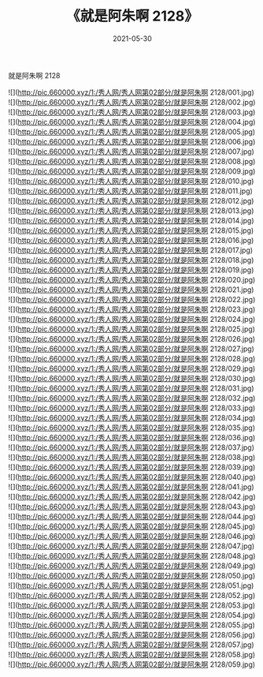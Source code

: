 ﻿---
layout: post
title:  《就是阿朱啊 2128》
date:   2021-05-30
img: http://pic.660000.xyz/1:/秀人网/秀人网第02部分/就是阿朱啊 2128/000.jpg
categories: [美女, 清纯, 唯美]
---

就是阿朱啊 2128

  ![](http://pic.660000.xyz/1:/秀人网/秀人网第02部分/就是阿朱啊 2128/001.jpg) <br> ![](http://pic.660000.xyz/1:/秀人网/秀人网第02部分/就是阿朱啊 2128/002.jpg) <br> ![](http://pic.660000.xyz/1:/秀人网/秀人网第02部分/就是阿朱啊 2128/003.jpg) <br> ![](http://pic.660000.xyz/1:/秀人网/秀人网第02部分/就是阿朱啊 2128/004.jpg) <br> ![](http://pic.660000.xyz/1:/秀人网/秀人网第02部分/就是阿朱啊 2128/005.jpg) <br> ![](http://pic.660000.xyz/1:/秀人网/秀人网第02部分/就是阿朱啊 2128/006.jpg) <br> ![](http://pic.660000.xyz/1:/秀人网/秀人网第02部分/就是阿朱啊 2128/007.jpg) <br> ![](http://pic.660000.xyz/1:/秀人网/秀人网第02部分/就是阿朱啊 2128/008.jpg) <br> ![](http://pic.660000.xyz/1:/秀人网/秀人网第02部分/就是阿朱啊 2128/009.jpg) <br> ![](http://pic.660000.xyz/1:/秀人网/秀人网第02部分/就是阿朱啊 2128/010.jpg) <br> ![](http://pic.660000.xyz/1:/秀人网/秀人网第02部分/就是阿朱啊 2128/011.jpg) <br> ![](http://pic.660000.xyz/1:/秀人网/秀人网第02部分/就是阿朱啊 2128/012.jpg) <br> ![](http://pic.660000.xyz/1:/秀人网/秀人网第02部分/就是阿朱啊 2128/013.jpg) <br> ![](http://pic.660000.xyz/1:/秀人网/秀人网第02部分/就是阿朱啊 2128/014.jpg) <br> ![](http://pic.660000.xyz/1:/秀人网/秀人网第02部分/就是阿朱啊 2128/015.jpg) <br> ![](http://pic.660000.xyz/1:/秀人网/秀人网第02部分/就是阿朱啊 2128/016.jpg) <br> ![](http://pic.660000.xyz/1:/秀人网/秀人网第02部分/就是阿朱啊 2128/017.jpg) <br> ![](http://pic.660000.xyz/1:/秀人网/秀人网第02部分/就是阿朱啊 2128/018.jpg) <br> ![](http://pic.660000.xyz/1:/秀人网/秀人网第02部分/就是阿朱啊 2128/019.jpg) <br> ![](http://pic.660000.xyz/1:/秀人网/秀人网第02部分/就是阿朱啊 2128/020.jpg) <br> ![](http://pic.660000.xyz/1:/秀人网/秀人网第02部分/就是阿朱啊 2128/021.jpg) <br> ![](http://pic.660000.xyz/1:/秀人网/秀人网第02部分/就是阿朱啊 2128/022.jpg) <br> ![](http://pic.660000.xyz/1:/秀人网/秀人网第02部分/就是阿朱啊 2128/023.jpg) <br> ![](http://pic.660000.xyz/1:/秀人网/秀人网第02部分/就是阿朱啊 2128/024.jpg) <br> ![](http://pic.660000.xyz/1:/秀人网/秀人网第02部分/就是阿朱啊 2128/025.jpg) <br> ![](http://pic.660000.xyz/1:/秀人网/秀人网第02部分/就是阿朱啊 2128/026.jpg) <br> ![](http://pic.660000.xyz/1:/秀人网/秀人网第02部分/就是阿朱啊 2128/027.jpg) <br> ![](http://pic.660000.xyz/1:/秀人网/秀人网第02部分/就是阿朱啊 2128/028.jpg) <br> ![](http://pic.660000.xyz/1:/秀人网/秀人网第02部分/就是阿朱啊 2128/029.jpg) <br> ![](http://pic.660000.xyz/1:/秀人网/秀人网第02部分/就是阿朱啊 2128/030.jpg) <br> ![](http://pic.660000.xyz/1:/秀人网/秀人网第02部分/就是阿朱啊 2128/031.jpg) <br> ![](http://pic.660000.xyz/1:/秀人网/秀人网第02部分/就是阿朱啊 2128/032.jpg) <br> ![](http://pic.660000.xyz/1:/秀人网/秀人网第02部分/就是阿朱啊 2128/033.jpg) <br> ![](http://pic.660000.xyz/1:/秀人网/秀人网第02部分/就是阿朱啊 2128/034.jpg) <br> ![](http://pic.660000.xyz/1:/秀人网/秀人网第02部分/就是阿朱啊 2128/035.jpg) <br> ![](http://pic.660000.xyz/1:/秀人网/秀人网第02部分/就是阿朱啊 2128/036.jpg) <br> ![](http://pic.660000.xyz/1:/秀人网/秀人网第02部分/就是阿朱啊 2128/037.jpg) <br> ![](http://pic.660000.xyz/1:/秀人网/秀人网第02部分/就是阿朱啊 2128/038.jpg) <br> ![](http://pic.660000.xyz/1:/秀人网/秀人网第02部分/就是阿朱啊 2128/039.jpg) <br> ![](http://pic.660000.xyz/1:/秀人网/秀人网第02部分/就是阿朱啊 2128/040.jpg) <br> ![](http://pic.660000.xyz/1:/秀人网/秀人网第02部分/就是阿朱啊 2128/041.jpg) <br> ![](http://pic.660000.xyz/1:/秀人网/秀人网第02部分/就是阿朱啊 2128/042.jpg) <br> ![](http://pic.660000.xyz/1:/秀人网/秀人网第02部分/就是阿朱啊 2128/043.jpg) <br> ![](http://pic.660000.xyz/1:/秀人网/秀人网第02部分/就是阿朱啊 2128/044.jpg) <br> ![](http://pic.660000.xyz/1:/秀人网/秀人网第02部分/就是阿朱啊 2128/045.jpg) <br> ![](http://pic.660000.xyz/1:/秀人网/秀人网第02部分/就是阿朱啊 2128/046.jpg) <br> ![](http://pic.660000.xyz/1:/秀人网/秀人网第02部分/就是阿朱啊 2128/047.jpg) <br> ![](http://pic.660000.xyz/1:/秀人网/秀人网第02部分/就是阿朱啊 2128/048.jpg) <br> ![](http://pic.660000.xyz/1:/秀人网/秀人网第02部分/就是阿朱啊 2128/049.jpg) <br> ![](http://pic.660000.xyz/1:/秀人网/秀人网第02部分/就是阿朱啊 2128/050.jpg) <br> ![](http://pic.660000.xyz/1:/秀人网/秀人网第02部分/就是阿朱啊 2128/051.jpg) <br> ![](http://pic.660000.xyz/1:/秀人网/秀人网第02部分/就是阿朱啊 2128/052.jpg) <br> ![](http://pic.660000.xyz/1:/秀人网/秀人网第02部分/就是阿朱啊 2128/053.jpg) <br> ![](http://pic.660000.xyz/1:/秀人网/秀人网第02部分/就是阿朱啊 2128/054.jpg) <br> ![](http://pic.660000.xyz/1:/秀人网/秀人网第02部分/就是阿朱啊 2128/055.jpg) <br> ![](http://pic.660000.xyz/1:/秀人网/秀人网第02部分/就是阿朱啊 2128/056.jpg) <br> ![](http://pic.660000.xyz/1:/秀人网/秀人网第02部分/就是阿朱啊 2128/057.jpg) <br> ![](http://pic.660000.xyz/1:/秀人网/秀人网第02部分/就是阿朱啊 2128/058.jpg) <br> ![](http://pic.660000.xyz/1:/秀人网/秀人网第02部分/就是阿朱啊 2128/059.jpg) <br>
